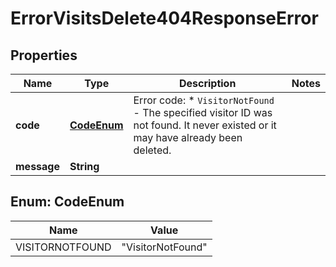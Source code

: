 

# ErrorVisitsDelete404ResponseError


## Properties

| Name | Type | Description | Notes |
|------------ | ------------- | ------------- | -------------|
|**code** | [**CodeEnum**](#CodeEnum) | Error code: * `VisitorNotFound` - The specified visitor ID was not found. It never existed or it may have already been deleted.  |  |
|**message** | **String** |  |  |


## Enum: CodeEnum

| Name | Value |
|---- | ----- |
| VISITORNOTFOUND | &quot;VisitorNotFound&quot; |



